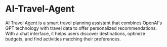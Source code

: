 # AI-Travel-Agent
AI Travel Agent is a smart travel planning assistant that combines OpenAI's GPT technology with travel data to offer personalized recommendations. With a chat interface, it helps users discover destinations, optimize budgets, and find activities matching their preferences.
